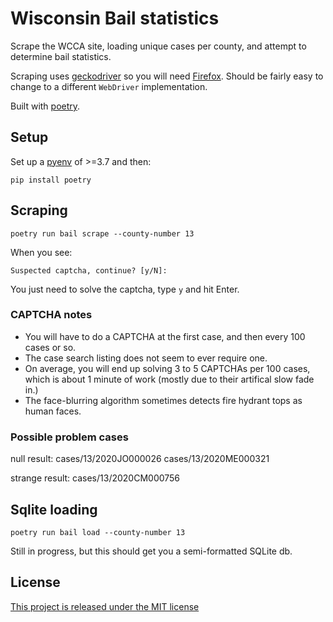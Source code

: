 # Wisconsin Bail statistics

Scrape the WCCA site, loading unique cases per county, and attempt to 
determine bail statistics.

Scraping uses [geckodriver](https://github.com/mozilla/geckodriver) so you will need [Firefox](https://www.mozilla.org/en-US/firefox/new/). Should be fairly easy to change to a different `WebDriver` implementation.

Built with [poetry](https://python-poetry.org/).

## Setup

Set up a [pyenv](https://github.com/pyenv/pyenv) of >=3.7 and then:

    pip install poetry

## Scraping

    poetry run bail scrape --county-number 13

When you see:

    Suspected captcha, continue? [y/N]:

You just need to solve the captcha, type `y` and hit Enter.


### CAPTCHA notes

* You will have to do a CAPTCHA at the first case, and then every 100 cases or so.
* The case search listing does not seem to ever require one.
* On average, you will end up solving 3 to 5 CAPTCHAs per 100 cases, which is 
  about 1 minute of work (mostly due to their artifical slow fade in.)
* The face-blurring algorithm sometimes detects fire hydrant tops as human 
  faces.

### Possible problem cases

null result:
    cases/13/2020JO000026
    cases/13/2020ME000321

strange result:
    cases/13/2020CM000756


## Sqlite loading

    poetry run bail load --county-number 13

Still in progress, but this should get you a semi-formatted SQLite db.

## License

[This project is released under the MIT license](LICENSE.md)
